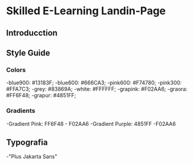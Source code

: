 # Skilled E-Learning Landin-Page

## Introducction

## Style Guide

### Colors

-blue900: #13183F;
-blue600: #666CA3;
-pink600: #F74780;
-pink300: #FFA7C3;
-grey: #83869A;
-white: #FFFFFF;
-grapink: #F02AA6;
-graora: #FF6F48;
-grapur: #4851FF;

### Gradients

-Gradient Pink: FF6F48 - F02AA6
-Gradient Purple: 4851FF -F02AA6

## Typografia

-"Plus Jakarta Sans"
